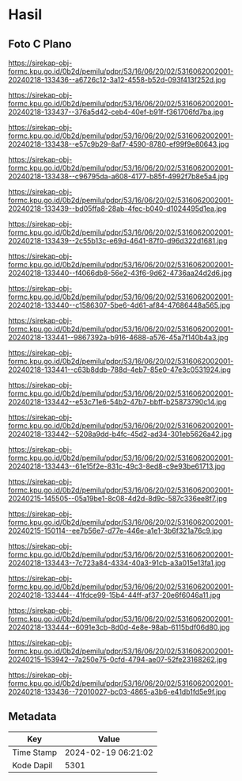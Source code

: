 # Hasil

## Foto C Plano

https://sirekap-obj-formc.kpu.go.id/0b2d/pemilu/pdpr/53/16/06/20/02/5316062002001-20240218-133436--a6726c12-3a12-4558-b52d-093f413f252d.jpg

https://sirekap-obj-formc.kpu.go.id/0b2d/pemilu/pdpr/53/16/06/20/02/5316062002001-20240218-133437--376a5d42-ceb4-40ef-b91f-f361706fd7ba.jpg

https://sirekap-obj-formc.kpu.go.id/0b2d/pemilu/pdpr/53/16/06/20/02/5316062002001-20240218-133438--e57c9b29-8af7-4590-8780-ef99f9e80643.jpg

https://sirekap-obj-formc.kpu.go.id/0b2d/pemilu/pdpr/53/16/06/20/02/5316062002001-20240218-133438--c96795da-a608-4177-b85f-4992f7b8e5a4.jpg

https://sirekap-obj-formc.kpu.go.id/0b2d/pemilu/pdpr/53/16/06/20/02/5316062002001-20240218-133439--bd05ffa8-28ab-4fec-b040-d1024495d1ea.jpg

https://sirekap-obj-formc.kpu.go.id/0b2d/pemilu/pdpr/53/16/06/20/02/5316062002001-20240218-133439--2c55b13c-e69d-4641-87f0-d96d322d1681.jpg

https://sirekap-obj-formc.kpu.go.id/0b2d/pemilu/pdpr/53/16/06/20/02/5316062002001-20240218-133440--f4066db8-56e2-43f6-9d62-4736aa24d2d6.jpg

https://sirekap-obj-formc.kpu.go.id/0b2d/pemilu/pdpr/53/16/06/20/02/5316062002001-20240218-133440--c1586307-5be6-4d61-af84-47686448a565.jpg

https://sirekap-obj-formc.kpu.go.id/0b2d/pemilu/pdpr/53/16/06/20/02/5316062002001-20240218-133441--9867392a-b916-4688-a576-45a7f140b4a3.jpg

https://sirekap-obj-formc.kpu.go.id/0b2d/pemilu/pdpr/53/16/06/20/02/5316062002001-20240218-133441--c63b8ddb-788d-4eb7-85e0-47e3c0531924.jpg

https://sirekap-obj-formc.kpu.go.id/0b2d/pemilu/pdpr/53/16/06/20/02/5316062002001-20240218-133442--e53c71e6-54b2-47b7-bbff-b25873790c14.jpg

https://sirekap-obj-formc.kpu.go.id/0b2d/pemilu/pdpr/53/16/06/20/02/5316062002001-20240218-133442--5208a9dd-b4fc-45d2-ad34-301eb5626a42.jpg

https://sirekap-obj-formc.kpu.go.id/0b2d/pemilu/pdpr/53/16/06/20/02/5316062002001-20240218-133443--61e15f2e-831c-49c3-8ed8-c9e93be61713.jpg

https://sirekap-obj-formc.kpu.go.id/0b2d/pemilu/pdpr/53/16/06/20/02/5316062002001-20240215-145505--05a19be1-8c08-4d2d-8d9c-587c336ee8f7.jpg

https://sirekap-obj-formc.kpu.go.id/0b2d/pemilu/pdpr/53/16/06/20/02/5316062002001-20240215-150114--ee7b56e7-d77e-446e-a1e1-3b6f321a76c9.jpg

https://sirekap-obj-formc.kpu.go.id/0b2d/pemilu/pdpr/53/16/06/20/02/5316062002001-20240218-133443--7c723a84-4334-40a3-91cb-a3a015e13fa1.jpg

https://sirekap-obj-formc.kpu.go.id/0b2d/pemilu/pdpr/53/16/06/20/02/5316062002001-20240218-133444--41fdce99-15b4-44ff-af37-20e6f6046a11.jpg

https://sirekap-obj-formc.kpu.go.id/0b2d/pemilu/pdpr/53/16/06/20/02/5316062002001-20240218-133444--6091e3cb-8d0d-4e8e-98ab-6115bdf06d80.jpg

https://sirekap-obj-formc.kpu.go.id/0b2d/pemilu/pdpr/53/16/06/20/02/5316062002001-20240215-153942--7a250e75-0cfd-4794-ae07-52fe23168262.jpg

https://sirekap-obj-formc.kpu.go.id/0b2d/pemilu/pdpr/53/16/06/20/02/5316062002001-20240218-133436--72010027-bc03-4865-a3b6-e41db1fd5e9f.jpg


## Metadata

| Key        | Value               |
| ---------- | ------------------- |
| Time Stamp | 2024-02-19 06:21:02 |
| Kode Dapil | 5301                |



